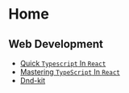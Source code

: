 # Home

## Web Development

- [Quick `Typescript` In `React`](dev/booklet-ts-in-react.md)
- [Mastering `TypeScript` In `React`](dev/mastering-ts-react.md)
- [Dnd-kit](dev/dnd-kit.md)
